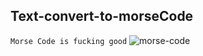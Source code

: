## Text-convert-to-morseCode
`Morse Code is fucking good`
![morse-code](https://media.discordapp.net/attachments/955739601530667008/1035390229827301386/unknown.png?width=1160&height=703)